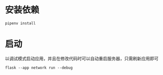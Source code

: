 # 安装依赖
```shell
pipenv install
```

# 启动
以调试模式启动应用，并且在修改代码时可以自动重启服务器，只需刷新应用即可
```shell
flask --app network run --debug
```

